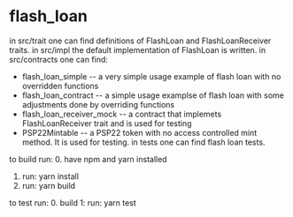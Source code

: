 # flash_loan

in src/trait one can find definitions of FlashLoan and FlashLoanReceiver traits.
in src/impl the default implementation of FlashLoan is written.
in src/contracts one can find:
  - flash_loan_simple -- a very simple usage example of flash loan with no overridden functions
  - flash_loan_contract -- a simple usage examplse of flash loan with some adjustments done by overriding functions
  - flash_loan_receiver_mock -- a contract that implemets FlashLoanReceiver trait and is used for testing
  - PSP22Mintable -- a PSP22 token with no access controlled mint method. It is used for testing.
in tests one can find flash loan tests.

to build run:
0. have npm and yarn installed
1. run: yarn install
2. run: yarn build

to test run:
0. build
1: run: yarn test
